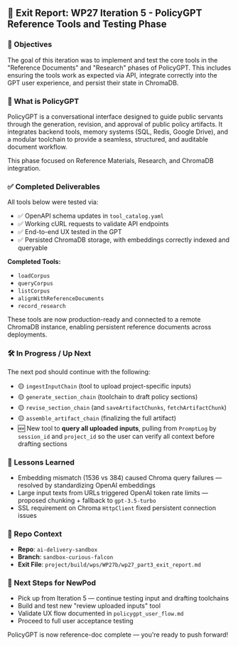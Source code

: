 ## 🚦 Exit Report: WP27 Iteration 5 - PolicyGPT Reference Tools and Testing Phase

### 🎯 Objectives
The goal of this iteration was to implement and test the core tools in the "Reference Documents" and "Research" phases of PolicyGPT. This includes ensuring the tools work as expected via API, integrate correctly into the GPT user experience, and persist their state in ChromaDB.

### 📝 What is PolicyGPT
PolicyGPT is a conversational interface designed to guide public servants through the generation, revision, and approval of public policy artifacts. It integrates backend tools, memory systems (SQL, Redis, Google Drive), and a modular toolchain to provide a seamless, structured, and auditable document workflow.

This phase focused on Reference Materials, Research, and ChromaDB integration.

### ✅ Completed Deliverables
All tools below were tested via:
- ✅ OpenAPI schema updates in `tool_catalog.yaml`
- ✅ Working cURL requests to validate API endpoints
- ✅ End-to-end UX tested in the GPT
- ✅ Persisted ChromaDB storage, with embeddings correctly indexed and queryable

**Completed Tools:**
- `loadCorpus`
- `queryCorpus`
- `listCorpus`
- `alignWithReferenceDocuments`
- `record_research`

These tools are now production-ready and connected to a remote ChromaDB instance, enabling persistent reference documents across deployments.

### 🛠️ In Progress / Up Next
The next pod should continue with the following:
- 🟡 `ingestInputChain` (tool to upload project-specific inputs)
- 🟡 `generate_section_chain` (toolchain to draft policy sections)
- 🟡 `revise_section_chain` (and `saveArtifactChunks`, `fetchArtifactChunk`)
- 🟡 `assemble_artifact_chain` (finalizing the full artifact)
- 🆕 New tool to **query all uploaded inputs**, pulling from `PromptLog` by `session_id` and `project_id` so the user can verify all context before drafting sections

### 🧠 Lessons Learned
- Embedding mismatch (1536 vs 384) caused Chroma query failures — resolved by standardizing OpenAI embeddings
- Large input texts from URLs triggered OpenAI token rate limits — proposed chunking + fallback to `gpt-3.5-turbo`
- SSL requirement on Chroma `HttpClient` fixed persistent connection issues

### 📂 Repo Context
- **Repo**: `ai-delivery-sandbox`
- **Branch**: `sandbox-curious-falcon`
- **Exit File**: `project/build/wps/WP27b/wp27_part3_exit_report.md`

### 🚀 Next Steps for NewPod
- Pick up from Iteration 5 — continue testing input and drafting toolchains
- Build and test new "review uploaded inputs" tool
- Validate UX flow documented in `policygpt_user_flow.md`
- Proceed to full user acceptance testing

PolicyGPT is now reference-doc complete — you're ready to push forward!